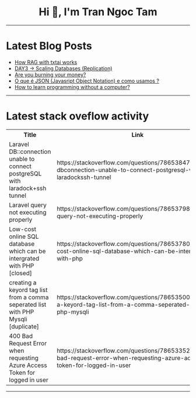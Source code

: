 <h1 align="center">Hi 👋, I'm Tran Ngoc Tam</h1>

---

# Latest Blog Posts 
<!-- BLOG-POST-LIST:START -->
- [How RAG with txtai works](https://dev.to/neuml/how-rag-with-txtai-works-4lkh)
- [DAY3 -&gt; Scaling Databases &lpar;Replication&rpar;](https://dev.to/taniskannpurna/day3-scaling-databases-replication-30pd)
- [Are you burning your money?](https://dev.to/sein_digital/are-you-burning-your-money-2m6f)
- [O que é JSON &lpar;Javasript Object Notation&rpar; e como usamos ?](https://dev.to/henriqueleme/o-que-e-json-javasript-object-notation-e-como-usamos--2b1d)
- [How to learn programming without a computer?](https://dev.to/thisishemmi/how-to-learn-to-program-without-a-computer-5eb3)
<!-- BLOG-POST-LIST:END -->

---

# Latest stack oveflow activity
<table>
  <tr><th>Title</th><th>Link</th></tr>
  <!-- STACKOVERFLOW:START --><tr><td>Laravel DB::connection unable to connect postgreSQL with laradock+ssh tunnel</td><td>https://stackoverflow.com/questions/78653847/laravel-dbconnection-unable-to-connect-postgresql-with-laradockssh-tunnel</td></tr><tr><td>Laravel query not executing properly</td><td>https://stackoverflow.com/questions/78653798/laravel-query-not-executing-properly</td></tr><tr><td>Low-cost online SQL database which can be intergrated with PHP [closed]</td><td>https://stackoverflow.com/questions/78653780/low-cost-online-sql-database-which-can-be-intergrated-with-php</td></tr><tr><td>creating a keyord tag list from a comma seperated list with PHP Mysqli [duplicate]</td><td>https://stackoverflow.com/questions/78653500/creating-a-keyord-tag-list-from-a-comma-seperated-list-with-php-mysqli</td></tr><tr><td>400 Bad Request Error when requesting Azure Access Token for logged in user</td><td>https://stackoverflow.com/questions/78653352/400-bad-request-error-when-requesting-azure-access-token-for-logged-in-user</td></tr><!-- STACKOVERFLOW:END -->
</table>

---


